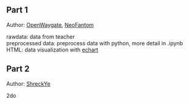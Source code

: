 ## Part 1

Author: [OpenWaygate](https://github.com/OpenWaygate), [NeoFantom](https://github.com/NeoFantom)

rawdata: data from teacher  
preprocessed data: preprocess data with python, more detail in .ipynb  
HTML: data visualization with [echart](http://echarts.baidu.com/)  

## Part 2

Author: [ShreckYe](https://github.com/ShreckYe)

2do
